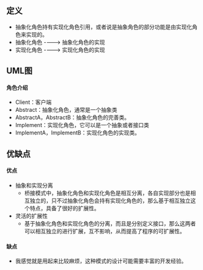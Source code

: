 ## 定义

- 抽象化角色持有实现化角色引用，或者说是抽象角色的部分功能是由实现化角色来实现的。
- 抽象化角色 ----> 抽象化角色的实现
- 实现化角色 ----> 实现化角色的实现

## UML图



#### 角色介绍

- Client：客户端
- Abstract：抽象化角色，通常是一个抽象类
- AbstractA，AbstractB：抽象化角色的完善类。
- Implement：实现化角色，它可以是一个抽象或者接口类
- ImplementA，ImplementB：实现化角色的实现类。



## 优缺点

#### 优点

- 抽象和实现分离
  - 桥接模式中，抽象化角色和实现化角色是相互分离，各自实现部分也是相互独立的，只不过抽象化角色会持有实现化角色的，那么基于相互独立这个特点，具备了很好的扩展性。
- 灵活的扩展性
  - 基于抽象化角色和实现化角色的分离，而且是分别定义接口，那么这两者可以相互独立的进行扩展，互不影响，从而提高了程序的可扩展性。

#### 缺点

- 我感觉就是用起来比较麻烦，这种模式的设计可能需要丰富的开发经验。

